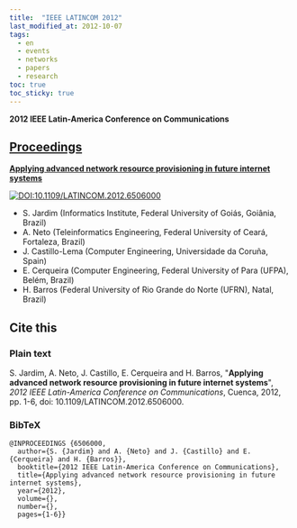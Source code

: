 ```yaml
---
title:  "IEEE LATINCOM 2012"
last_modified_at: 2012-10-07
tags:
  - en
  - events
  - networks
  - papers
  - research
toc: true
toc_sticky: true
---
```


**2012 IEEE Latin-America Conference on Communications**

## [Proceedings](https://ieeexplore.ieee.org/xpl/conhome/6495636/proceeding)

[**Applying advanced network resource provisioning in future internet systems**](https://ieeexplore.ieee.org/document/6506000)

[![DOI:10.1109/LATINCOM.2012.6506000](https://zenodo.org/badge/DOI/10.1109/LATINCOM.2012.6506000.svg)](https://doi.org/10.1109/LATINCOM.2012.6506000)

 - S. Jardim (Informatics Institute, Federal University of Goiás, Goiânia, Brazil)
 - A. Neto (Teleinformatics Engineering, Federal University of Ceará, Fortaleza, Brazil)
 - J. Castillo-Lema (Computer Engineering, Universidade da Coruña, Spain)
 - E. Cerqueira (Computer Engineering, Federal University of Para (UFPA), Belém, Brazil)
 - H. Barros (Federal University of Rio Grande do Norte (UFRN), Natal, Brazil)

## Cite this

### Plain text

S. Jardim, A. Neto, J. Castillo, E. Cerqueira and H. Barros, "**Applying advanced network resource provisioning in future internet systems**", *2012 IEEE Latin-America Conference on Communications*, Cuenca, 2012, pp. 1-6, doi: 10.1109/LATINCOM.2012.6506000.

### BibTeX

```
@INPROCEEDINGS {6506000,
  author={S. {Jardim} and A. {Neto} and J. {Castillo} and E. {Cerqueira} and H. {Barros}},
  booktitle={2012 IEEE Latin-America Conference on Communications}, 
  title={Applying advanced network resource provisioning in future internet systems}, 
  year={2012},
  volume={},
  number={},
  pages={1-6}}
```  
